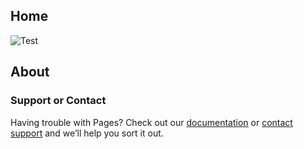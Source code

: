 ## Home

![Test](https://raw.githubusercontent.com/MatthewCalligaro/RacecarWebsite/master/assets/img/parts/camera.jpg)

## About

### Support or Contact

Having trouble with Pages? Check out our [documentation](https://help.github.com/categories/github-pages-basics/) or [contact support](https://github.com/contact) and we’ll help you sort it out.
